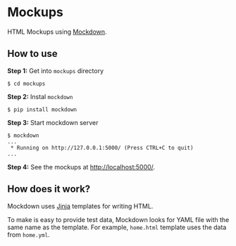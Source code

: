 # Mockups

HTML Mockups using [Mockdown][].

[Mockdown]: https://github.com/anandology/mockdown

## How to use

**Step 1:** Get into `mockups` directory

```
$ cd mockups
```

**Step 2:** Instal `mockdown`

```
$ pip install mockdown
```

**Step 3:** Start mockdown server

```
$ mockdown
...
 * Running on http://127.0.0.1:5000/ (Press CTRL+C to quit)
...
```

**Step 4:** See the mockups at <http://localhost:5000/>.

## How does it work?

Mockdown uses [Jinja][] templates for writing HTML.

[Jinja]: https://jinja.palletsprojects.com/

To make is easy to provide test data, Mockdown looks for YAML file with the same name as the template. For example, `home.html` template uses the data from `home.yml`.

